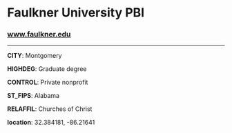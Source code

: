 # Faulkner University PBI
### www.faulkner.edu
---
**CITY**: Montgomery

**HIGHDEG**: Graduate degree

**CONTROL**: Private nonprofit

**ST_FIPS**: Alabama

**RELAFFIL**: Churches of Christ

**location**: 32.384181, -86.21641
